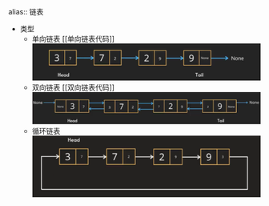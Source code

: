alias:: 链表

- 类型
	- 单向链表 [[单向链表代码]] 
	  ![image.png](../assets/image_1647517546973_0.png)
	- 双向链表 [[双向链表代码]] 
	  ![image.png](../assets/image_1647517509003_0.png)
	- 循环链表
	  ![image.png](../assets/image_1647520719253_0.png)